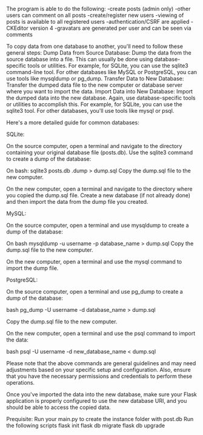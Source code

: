 The program is able to do the following:
-create posts (admin only)
-other users can comment on all posts
-create/register new users
-viewing of posts is available to all registered users
-authentication/CSRF are applied
-CKEditor version 4
-gravatars are generated per user and can be seen via comments

To copy data from one database to another, you'll need to follow these general steps:
Dump Data from Source Database: Dump the data from the source database into a file. This can usually be done using database-specific tools or utilities. For example, for SQLite, you can use the sqlite3 command-line tool. For other databases like MySQL or PostgreSQL, you can use tools like mysqldump or pg_dump.
Transfer Data to New Database: Transfer the dumped data file to the new computer or database server where you want to import the data.
Import Data into New Database: Import the dumped data into the new database. Again, use database-specific tools or utilities to accomplish this. For example, for SQLite, you can use the sqlite3 tool. For other databases, you'll use tools like mysql or psql.

Here's a more detailed guide for common databases:

SQLite:

On the source computer, open a terminal and navigate to the directory containing your original database file (posts.db).
Use the sqlite3 command to create a dump of the database:

On bash:
sqlite3 posts.db .dump > dump.sql
Copy the dump.sql file to the new computer.

On the new computer, open a terminal and navigate to the directory where you copied the dump.sql file.
Create a new database (if not already done) and then import the data from the dump file you created.

MySQL:

On the source computer, open a terminal and use mysqldump to create a dump of the database:

On bash
mysqldump -u username -p database_name > dump.sql
Copy the dump.sql file to the new computer.

On the new computer, open a terminal and use the mysql command to import the dump file.

PostgreSQL:

On the source computer, open a terminal and use pg_dump to create a dump of the database:

bash
pg_dump -U username -d database_name > dump.sql

Copy the dump.sql file to the new computer.

On the new computer, open a terminal and use the psql command to import the data:

bash
psql -U username -d new_database_name < dump.sql

Please note that the above commands are general guidelines and may need adjustments based on your specific setup and configuration. Also, ensure that you have the necessary permissions and credentials to perform these operations.

Once you've imported the data into the new database, make sure your Flask application is properly configured to use the new database URI, and you should be able to access the copied data.

Prequisite:
Run your main.py to create the instance folder with post.db
Run the following scripts
flask init
flask db migrate
flask db upgrade
